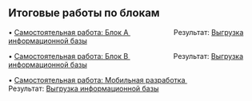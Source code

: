 <h2><strong>Итоговые работы по блокам</strong></h2>

<p>&bull; <a href="Coursework_A.pdf">Самостоятельная работа: Блок А </a>&nbsp; &nbsp; &nbsp; &nbsp; &nbsp; &nbsp; &nbsp; &nbsp; &nbsp; &nbsp; &nbsp; Результат: <a href="https://downgit.github.io/#/home?url=https://github.com/AndreyBormotov/Netology_Homework/blob/34f5150a186e479a5015d2a03ac808d4ba3869da/Coursework_A.dt">Выгрузка информационной базы</a></p>
<p>&bull; <a href="Coursework_B.pdf">Самостоятельная работа: Блок В </a>&nbsp; &nbsp; &nbsp; &nbsp; &nbsp; &nbsp; &nbsp; &nbsp; &nbsp; &nbsp; &nbsp; Результат: <a href="https://downgit.github.io/#/home?url=https://github.com/AndreyBormotov/Netology_Homework/blob/bc79e28bdd1b06b5e0a643eb42d598cbc33852cb/Coursework_B.dt">Выгрузка информационной базы</a></p>
<p>&bull; <a href="Coursework_B.pdf">Самостоятельная работа: Мобильная разработка </a>&nbsp; &nbsp; &nbsp; &nbsp; &nbsp; &nbsp; &nbsp; &nbsp; &nbsp; &nbsp; &nbsp; Результат: <a href="">Выгрузка информационной базы</a></p>
